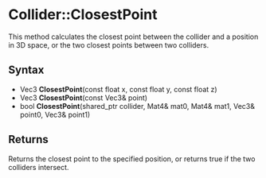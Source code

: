 # Collider::ClosestPoint #
This method calculates the closest point between the collider and a position in 3D space, or the two closest points between two colliders.

## Syntax ##
- Vec3 **ClosestPoint**(const float x, const float y, const float z)
- Vec3 **ClosestPoint**(const Vec3& point)
- bool **ClosestPoint**(shared_ptr<Collider> collider, Mat4& mat0, Mat4& mat1, Vec3& point0, Vec3& point1)

## Returns ##
Returns the closest point to the specified position, or returns true if the two colliders intersect.
